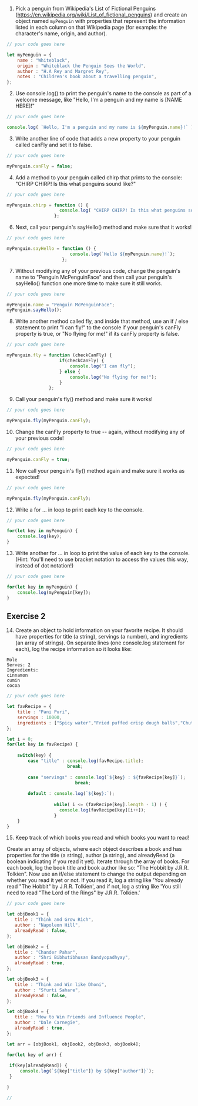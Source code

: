 1. Pick a penguin from Wikipedia's List of Fictional Penguins (https://en.wikipedia.org/wiki/List_of_fictional_penguins) and create an object named `myPenguin` with properties that represent the information listed in each column on that Wikipedia page (for example: the character's name, origin, and author).

```js
// your code goes here

let myPenguin = {
    name : "Whiteblack",
    origin : "Whiteblack the Penguin Sees the World",
    author : "H.A Rey and Margret Rey",
    notes : "Children's book about a travelling penguin",
};

```

2. Use console.log() to print the penguin's name to the console as part of a welcome message, like "Hello, I'm a penguin and my name is [NAME HERE]!"

```js
// your code goes here

console.log( `Hello, I'm a penguin and my name is ${myPenguin.name}!` );
```

3. Write another line of code that adds a new property to your penguin called canFly and set it to false.

```js
// your code goes here

myPenguin.canFly = false;

```

4. Add a method to your penguin called chirp that prints to the console: "CHIRP CHIRP! Is this what penguins sound like?"

```js
// your code goes here

myPenguin.chirp = function () {
                    console.log( "CHIRP CHIRP! Is this what penguins sound like?");
                  };

```

6. Next, call your penguin's sayHello() method and make sure that it works!

```js
// your code goes here

myPenguin.sayHello = function () {
                        console.log(`Hello ${myPenguin.name}!`);
                     };

```

7. Without modifying any of your previous code, change the penguin's name to "Penguin McPenguinFace" and then call your penguin's sayHello() function one more time to make sure it still works.

```js
// your code goes here

myPenguin.name = "Penguin McPenguinFace";
myPenguin.sayHello();

```

8. Write another method called fly, and inside that method, use an if / else statement to print "I can fly!" to the console if your penguin's canFly property is true, or "No flying for me!" if its canFly property is false.

```js
// your code goes here

myPenguin.fly = function (checkCanFly) {
                    if(checkCanFly) {
                        console.log("I can fly");
                    } else {
                        console.log("No flying for me!");
                    }
                };

```

9. Call your penguin's fly() method and make sure it works!

```js
// your code goes here

myPenguin.fly(myPenguin.canFly);

```

10. Change the canFly property to true -- again, without modifying any of your previous code!

```js
// your code goes here

myPenguin.canFly = true;

```

11. Now call your penguin's fly() method again and make sure it works as expected!

```js
// your code goes here

myPenguin.fly(myPenguin.canFly);

```

12. Write a for ... in loop to print each key to the console.

```js
// your code goes here

for(let key in myPenguin) {
    console.log(key);
}

```

13. Write another for ... in loop to print the value of each key to the console. (Hint: You'll need to use bracket notation to access the values this way, instead of dot notation!)

```js
// your code goes here

for(let key in myPenguin) {
    console.log(myPenguin[key]);
}


```

## Exercise 2
 14. Create an object to hold information on your favorite recipe. It should have properties for title (a string), servings (a number), and ingredients (an array of strings).
 On separate lines (one console.log statement for each), log the recipe information so it looks like:
 ```
 Mole
 Serves: 2
 Ingredients:
 cinnamon
 cumin
 cocoa
```

```js
// your code goes here

let favRecipe = {
    title : "Pani Puri",
    servings : 10000,
    ingredients : ["Spicy water","Fried puffed crisp dough balls","Chutney","Boiled potatoes", "Tamarinds"],
};

let i = 0;
for(let key in favRecipe) {
    
    switch(key) {
        case "title" : console.log(favRecipe.title);
                       break;
        
        case "servings" : console.log(`${key} : ${favRecipe[key]}`);
                          break;
        
        default : console.log(`${key}:`);
                  
                  while( i <= (favRecipe[key].length - 1) ) {
                    console.log(favRecipe[key][i++]);
                  }
    }  
}


```

 15. Keep track of which books you read and which books you want to read!

 Create an array of objects, where each object describes a book and has properties for the title (a string), author (a string), and alreadyRead (a boolean indicating if you read it yet).
 Iterate through the array of books. For each book, log the book title and book author like so: "The Hobbit by J.R.R. Tolkien".
 Now use an if/else statement to change the output depending on whether you read it yet or not. If you read it, log a string like 'You already read "The Hobbit" by J.R.R. Tolkien', and if not, log a string like 'You still need to read "The Lord of the Rings" by J.R.R. Tolkien.'

 ```js
// your code goes here

let objBook1 = {
    title : "Think and Grow Rich",
    author : "Napoleon Hill",
    alreadyRead : false,
};

let objBook2 = {
    title : "Chander Pahar",
    author : "Shri Bibhutibhusan Bandyopadhyay",
    alreadyRead : true,
};

let objBook3 = {
    title : "Think and Win like Dhoni",
    author : "Sfurti Sahare",
    alreadyRead : false,
};

let objBook4 = {
    title : "How to Win Friends and Influence People",
    author : "Dale Carnegie",
    alreadyRead : true,
};

let arr = [objBook1, objBook2, objBook3, objBook4];

for(let key of arr) {
  
  if(key[alreadyRead]) {
      console.log(`${key["title"]} by ${key["author"]}`);
  }

}

// 


```
